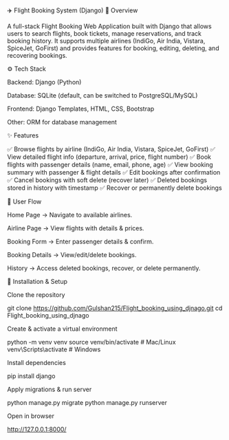 ✈️ Flight Booking System (Django)
📌 Overview

A full-stack Flight Booking Web Application built with Django that allows users to search flights, book tickets, manage reservations, and track booking history.
It supports multiple airlines (IndiGo, Air India, Vistara, SpiceJet, GoFirst) and provides features for booking, editing, deleting, and recovering bookings.

⚙️ Tech Stack

Backend: Django (Python)

Database: SQLite (default, can be switched to PostgreSQL/MySQL)

Frontend: Django Templates, HTML, CSS, Bootstrap

Other: ORM for database management

✨ Features

✅ Browse flights by airline (IndiGo, Air India, Vistara, SpiceJet, GoFirst)
✅ View detailed flight info (departure, arrival, price, flight number)
✅ Book flights with passenger details (name, email, phone, age)
✅ View booking summary with passenger & flight details
✅ Edit bookings after confirmation
✅ Cancel bookings with soft delete (recover later)
✅ Deleted bookings stored in history with timestamp
✅ Recover or permanently delete bookings

🔑 User Flow

Home Page → Navigate to available airlines.

Airline Page → View flights with details & prices.

Booking Form → Enter passenger details & confirm.

Booking Details → View/edit/delete bookings.

History → Access deleted bookings, recover, or delete permanently.

🚀 Installation & Setup

Clone the repository

git clone https://github.com/Gulshan215/Flight_booking_using_djnago.git
cd Flight_booking_using_djnago


Create & activate a virtual environment

python -m venv venv
source venv/bin/activate   # Mac/Linux
venv\Scripts\activate      # Windows


Install dependencies

pip install django


Apply migrations & run server

python manage.py migrate
python manage.py runserver


Open in browser

http://127.0.0.1:8000/
